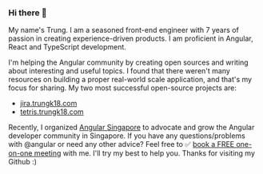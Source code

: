 ### Hi there 👋

My name's Trung. I am a seasoned front-end engineer with 7 years of passion in creating experience-driven products. I am proficient in Angular, React and TypeScript development.

 I'm helping the Angular community by creating open sources and writing about interesting and useful topics. I found that there weren't many resources on building a proper real-world scale application, and that's my focus for sharing. My two most successful open-source projects are:

- [jira.trungk18.com](https://jira.trungk18.com)
- [tetris.trungk18.com](https://tetris.trungk18.com)

Recently, I organized [Angular Singapore](https://twitter.com/angularsg) to advocate and grow the Angular developer community in Singapore. 
If you have any questions/problems with @angular or need any other advice? Feel free to ✅ [book a FREE one-on-one meeting](https://calendly.com/angular-singapore/15min)  with me. I'll try my best to help you. Thanks for visiting my Github :)
